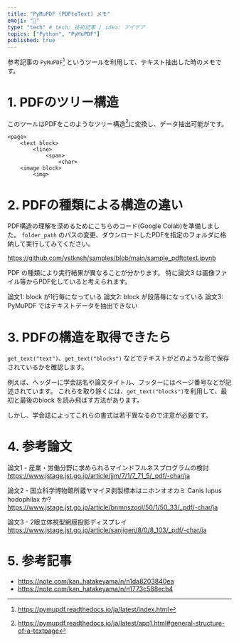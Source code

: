 ```yaml
---
title: "PyMuPDF (PDFtoText) メモ"
emoji: "📙"
type: "tech" # tech: 技術記事 / idea: アイデア
topics: ["Python", "PyMuPDF"]
published: true
---
```


参考記事の `PyMuPDF`[^1] というツールを利用して、テキスト抽出した時のメモです。

[^1]: https://pymupdf.readthedocs.io/ja/latest/index.html

# 1. PDFのツリー構造
このツールはPDFをこのようなツリー構造[^2]に変換し、データ抽出可能がです。
```
<page>
    <text block>
        <line>
            <span>
                <char>
    <image block>
        <img>
```

[^2]: https://pymupdf.readthedocs.io/ja/latest/app1.html#general-structure-of-a-textpage

# 2. PDFの種類による構造の違い
PDF構造の理解を深めるためにこちらのコード(Google Colab)を準備しました。
`folder_path` のパスの変更、ダウンロードしたPDFを指定のフォルダに格納して実行してみてください。

https://github.com/ystknsh/samples/blob/main/sample_pdftotext.ipynb

PDF の種類により実行結果が異なることが分かります。
特に論文3 は画像ファイル等からPDF化していると考えられます。

論文1: block が1行毎になっている
論文2: block が段落毎になっている 
論文3: PyMuPDF ではテキストデータを抽出できない

# 3. PDFの構造を取得できたら
`get_text("text")`、`get_text("blocks")` などでテキストがどのような形で保存されているかを確認します。

例えば、ヘッダーに学会誌名や論文タイトル、フッターにはページ番号などが記述されています。
これらを取り除くには、`get_text("blocks")`を利用して、最初と最後のblock を読み飛ばす方法があります。

しかし、学会誌によってこれらの書式は若干異なるので注意が必要です。

# 4. 参考論文
論文1 - 産業・労働分野に求められるマインドフルネスプログラムの検討
https://www.jstage.jst.go.jp/article/jjm/7/1/7_71_5/_pdf/-char/ja

論文2 - 国立科学博物館所蔵ヤマイヌ剥製標本はニホンオオカミ Canis lupus hodophilax か?
https://www.jstage.jst.go.jp/article/bnmnszool/50/1/50_33/_pdf/-char/ja

論文3 - 2眼立体視型網膜投影ディスプレイ
https://www.jstage.jst.go.jp/article/sanjigen/8/0/8_103/_pdf/-char/ja

# 5. 参考記事
- https://note.com/kan_hatakeyama/n/n1da8203840ea
- https://note.com/kan_hatakeyama/n/n1773c588ecb4